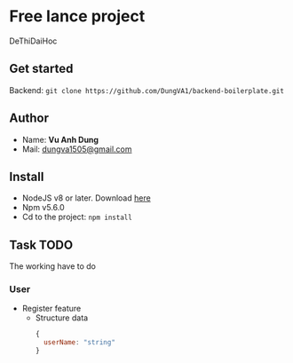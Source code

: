 # Free lance project

  DeThiDaiHoc

## Get started

  Backend: ```git clone https://github.com/DungVA1/backend-boilerplate.git```

## Author

  - Name: **Vu Anh Dung**
  - Mail: dungva1505@gmail.com

## Install

  - NodeJS v8 or later. Download [here](https://nodejs.org/en/)
  - Npm v5.6.0
  - Cd to the project:
  ```npm install```

## Task TODO

  The working have to do

### User

  - Register feature
    - Structure data
      ```javascript
      {
        userName: "string"
      }
      ```

